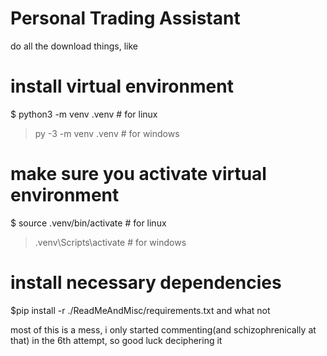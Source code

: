 # Personal Trading Assistant
 



do all the download things, like 


# install virtual environment
$ python3 -m venv .venv # for linux
> py -3 -m venv .venv   # for windows

# make sure you activate virtual environment
$ source .venv/bin/activate # for linux
> .venv\Scripts\activate # for windows

# install necessary dependencies 
$pip install -r ./ReadMeAndMisc/requirements.txt 
and what not

most of this is a mess, i only started commenting(and schizophrenically at that) in the 6th attempt, so good luck deciphering it